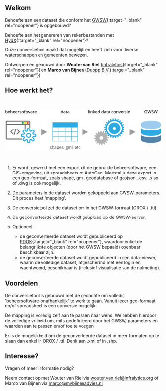## Welkom

Behoefte aan een dataset die conform het [GWSW](https://data.gwsw.nl){:target="_blank" rel="noopener"} is opgebouwd?

Behoefte aan het genereren van rekenbestanden met [HydX](https://www.riool.net/-/gwsw-hyd){:target="_blank" rel="noopener"}?

Onze conversietool maakt dat mogelijk en heeft zich voor diverse waterschappen en gemeenten bewezen.

Ontworpen en gebouwd door __Wouter van Riel__ ([infralytics](https://www.infralytics.org){:target="_blank" rel="noopener"}) en __Marco van Bijnen__ ([Duopp B.V.](https://duopp.nl){:target="_blank" rel="noopener"})

## Hoe werkt het?
<br>

![conversieproces](figures/conversie_flow.png)

<br>

1. Er wordt gewerkt met een export uit de gebruikte beheersoftware, een GIS-omgeving, uit spreadsheets of AutoCad. Meestal is deze export in een geo-formaat, zoals shape, gml, geodatabase of geojson. .csv, .xlsx of .dwg is ook mogelijk.

2. De parameters in de dataset worden gekoppeld aan GWSW-parameters. Dit proces heet 'mapping'.

3. De conversietool zet de dataset om in het GWSW-formaat (OROX / .ttl).

4. De geconverteerde dataset wordt geüpload op de GWSW-server.

5. Optioneel:
   - de geconverteerde dataset wordt gepubliceerd op [PDOK](https://www.pdok.nl/viewer/){:target="_blank" rel="noopener"}, waardoor enkel de belangrijkste objecten (door het GWSW bepaald) openbaar beschikbaar zijn.
   - de geconverteerde dataset wordt gepubliceerd in een data-viewer, waarin de volledige dataset, afgeschermd met een login en wachtwoord, beschikbaar is (inclusief visualisatie van de nulmeting).

## Voordelen
De conversietool is gebouwd met de gedachte om volledig 'beheersoftware-onafhankelijk' te werk te gaan. Vanuit ieder geo-formaat en/of spreadsheet is een conversie mogelijk.

De mapping is volledig zelf aan te passen naar wens. We hebben hierdoor de volledige vrijheid om, mits gedefinieerd door het GWSW, parameters en waarden aan te passen en/of toe te voegen

Er is de mogelijkheid om de geconverteerde dataset in meer formaten op te slaan dan enkel in OROX / .ttl. Denk aan .xml of in .shp.

## Interesse?

Vragen of meer informatie nodig?

Neem contact op met Wouter van Riel via [wouter.van.riel@infralytics.org](mailto:wouter.van.riel@infralytics.org) of Marco van Bijnen via [marco@mvbijnenadvies.nl](mailto:marco@mvbijnenadvies.nl)
